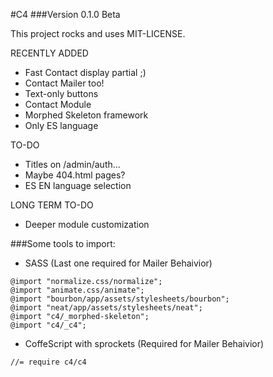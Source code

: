 #C4
###Version 0.1.0 Beta

This project rocks and uses MIT-LICENSE.

RECENTLY ADDED
* Fast Contact display partial ;)
* Contact Mailer too!
* Text-only buttons
* Contact Module
* Morphed Skeleton framework
* Only ES language


TO-DO
* Titles on /admin/auth...
* Maybe 404.html pages?
* ES EN language selection


LONG TERM TO-DO
* Deeper module customization

###Some tools to import:
* SASS (Last one required for Mailer Behaivior)
```
@import "normalize.css/normalize";
@import "animate.css/animate";
@import "bourbon/app/assets/stylesheets/bourbon";
@import "neat/app/assets/stylesheets/neat";
@import "c4/_morphed-skeleton";
@import "c4/_c4";
```
* CoffeScript with sprockets (Required for Mailer Behaivior)
```
//= require c4/c4
```
